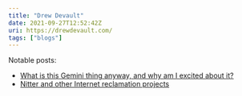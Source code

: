 ```yaml
---
title: "Drew Devault"
date: 2021-09-27T12:52:42Z
uri: https://drewdevault.com/
tags: ["blogs"]
---
```


Notable posts:

- [What is this Gemini thing anyway, and why am I excited about it?](https://drewdevault.com/2020/11/01/What-is-Gemini-anyway.html)
- [Nitter and other Internet reclamation projects](https://drewdevault.com/2021/09/23/Nitter-and-other-internet-reclamation-projects.html)
